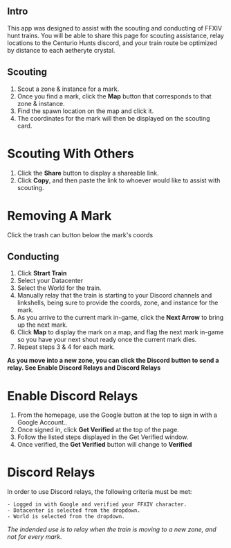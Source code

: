 ## Intro

This app was designed to assist with the scouting and conducting of FFXIV hunt trains. You will be able to share this page for scouting assistance, relay locations to the Centurio Hunts discord, and your train route be optimized by distance to each aetheryte crystal.

## Scouting

1. Scout a zone & instance for a mark.
2. Once you find a mark, click the **Map** button that corresponds to that zone & instance.
3. Find the spawn location on the map and click it.
4. The coordinates for the mark will then be displayed on the scouting card.

# Scouting With Others

1. Click the **Share** button to display a shareable link.
2. Click **Copy**, and then paste the link to whoever would like to assist with scouting.

# Removing A Mark

Click the trash can button below the mark's coords

## Conducting

1. Click **Strart Train**
2. Select your Datacenter
3. Select the World for the train.
4. Manually relay that the train is starting to your Discord channels and linkshells, being sure to provide the coords, zone, and instance for the mark.
5. As you arrive to the current mark in-game, click the **Next Arrow** to bring up the next mark.
6. Click **Map** to display the mark on a map, and flag the next mark in-game so you have your next shout ready once the current mark dies.
7. Repeat steps 3 & 4 for each mark.

**As you move into a new zone, you can click the Discord button to send a relay. See Enable Discord Relays and Discord Relays**

# Enable Discord Relays

1. From the homepage, use the Google button at the top to sign in with a Google Account..
2. Once signed in, click **Get Verified** at the top of the page.
4. Follow the listed steps displayed in the Get Verified window.
5. Once verified, the **Get Verified** button will change to **Verified**

# Discord Relays

In order to use Discord relays, the following criteria must be met:

    - Logged in with Google and verified your FFXIV character.
    - Datacenter is selected from the dropdown.
    - World is selected from the dropdown.

*The indended use is to relay when the train is moving to a new zone, and not for every mark.*

